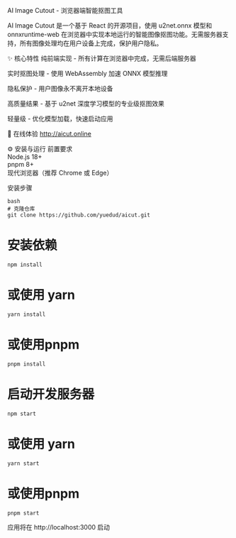 AI Image Cutout - 浏览器端智能抠图工具

AI Image Cutout 是一个基于 React 的开源项目，使用 u2net.onnx 模型和 onnxruntime-web 在浏览器中实现本地运行的智能图像抠图功能。无需服务器支持，所有图像处理均在用户设备上完成，保护用户隐私。

✨ 核心特性
纯前端实现 - 所有计算在浏览器中完成，无需后端服务器

实时抠图处理 - 使用 WebAssembly 加速 ONNX 模型推理

隐私保护 - 用户图像永不离开本地设备

高质量结果 - 基于 u2net 深度学习模型的专业级抠图效果

轻量级 - 优化模型加载，快速启动应用


🚀 在线体验
http://aicut.online

⚙️ 安装与运行
前置要求\
Node.js 18+\
pnpm 8+\
现代浏览器（推荐 Chrome 或 Edge）

安装步骤
```
bash
# 克隆仓库
git clone https://github.com/yuedud/aicut.git
```

# 安装依赖
`npm install`
# 或使用 yarn
`yarn install`
# 或使用pnpm
`pnpm install`

# 启动开发服务器
`npm start`
# 或使用 yarn
`yarn start`
# 或使用pnpm
`pnpm start`

应用将在 http://localhost:3000 启动
